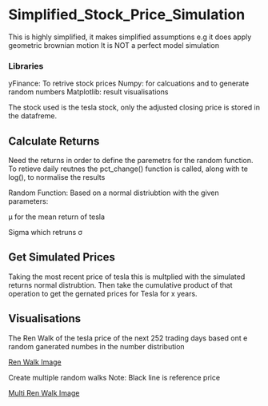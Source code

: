 # Simplified_Stock_Price_Simulation

This is highly simplified, it makes simplified assumptions e.g it does apply geometric brownian motion
It is NOT a perfect model simulation

### Libraries

yFinance: To retrive stock prices
Numpy: for calcuations and to generate random numbers
Matplotlib: result visualisations 

The stock used is the tesla stock, only the adjusted closing price is stored in the datafreme. 


## Calculate Returns

Need the returns in order to define the paremetrs for the random function. To retieve daily reutnes
the pct_change() function is called, along with te log(), to normalise the results 

Random Function: Based on a normal distriubtion with the given parameters:
                 
   μ for the mean return of tesla 
   
   Sigma which retruns σ
   
## Get Simulated Prices

Taking the most recent price of tesla this is multplied with the simulated returns normal distrubtion.
Then take the cumulative product of that operation to get the gernated prices for Tesla for x years. 

## Visualisations


The Ren Walk of the tesla price of the next 252 trading days based ont e random ganerated numbes in the number distribution

[Ren Walk Image](https://github.com/EziOzoani/Simplified_Stock_Price_Simulation/blob/master/Images/Single%20Ren.png) 

Create multiple random walks 
Note: Black line is reference price

[Multi Ren Walk Image](https://github.com/EziOzoani/Simplified_Stock_Price_Simulation/blob/master/Images/Multi%20Ren.png)
   

